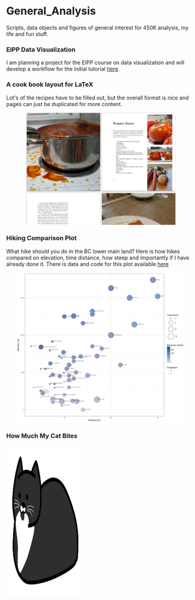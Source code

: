 # General_Analysis
Scripts, data objects and figures of general interest for 450K analysis, my life and fun stuff.

### EIPP Data Visualization
I am planning a project for the EIPP course on data visualization and will develop a workflow for the initial tutorial [here](EIPP_data_vis.html).

### A cook book layout for LaTeX
Lot's of the recipes have to be filled out, but the overall format is nice and pages can just  be duplicated for more content. 

<p align="center">
  <a href="https://github.com/redgar598/General_Analysis/tree/master/Cookbook">
<img src="Cookbook/cookbooksample.jpeg" alt="cookbook" width="400" height="300">
  </a>
</p>


### Hiking Comparison Plot

What hike should you do in the BC lower main land? Here is how hikes compared on elevation, time distance, how steep and importantly if I have already done it. There is data and code for this plot available [here](https://github.com/redgar598/General_Analysis/tree/master/hike_plot)


<p align="center">
  <a href="https://github.com/redgar598/General_Analysis/tree/master/hike_plot">
<img src="hike_plot/hikes_WCT.jpg" alt="Hikeplot" width="450" height="400">
  </a>
</p>

### How Much My Cat Bites 

<p align="left">
  <a href="https://github.com/redgar598/General_Analysis/tree/master/bites">
<img src="bites/figs/arthur.png" alt="bites" width="200" height="400">
  </a>
</p>
